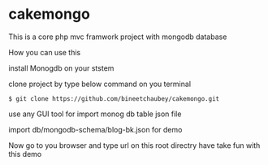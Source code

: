 cakemongo
=========

This is a core php mvc framwork project with mongodb database

How you can use this 


install Monogdb on your ststem
  
clone project by type below command on you terminal 
  
    $ git clone https://github.com/bineetchaubey/cakemongo.git


 use any GUI tool for import monog db  table json file 
 
 import  db/mongodb-schema/blog-bk.json for demo 
 
 
 Now  go to you browser and type url on this root directry  have take fun with this demo 
